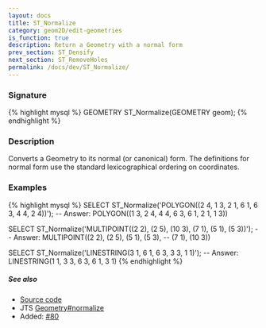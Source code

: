 ```yaml
---
layout: docs
title: ST_Normalize
category: geom2D/edit-geometries
is_function: true
description: Return a Geometry with a normal form
prev_section: ST_Densify
next_section: ST_RemoveHoles
permalink: /docs/dev/ST_Normalize/
---
```


### Signature

{% highlight mysql %}
GEOMETRY ST_Normalize(GEOMETRY geom);
{% endhighlight %}

### Description

Converts a Geometry to its normal (or canonical) form.
The definitions for normal form use the standard lexicographical
ordering on coordinates.

### Examples

{% highlight mysql %}
SELECT ST_Normalize('POLYGON((2 4, 1 3, 2 1, 6 1, 6 3, 4 4, 2 4))');
-- Answer:           POLYGON((1 3, 2 4, 4 4, 6 3, 6 1, 2 1, 1 3))

SELECT ST_Normalize('MULTIPOINT((2 2), (2 5), (10 3), (7 1),
                                (5 1), (5 3))');
-- Answer:           MULTIPOINT((2 2), (2 5), (5 1), (5 3),
--                              (7 1), (10 3))

SELECT ST_Normalize('LINESTRING(3 1, 6 1, 6 3, 3 3, 1 1)');
-- Answer:           LINESTRING(1 1, 3 3, 6 3, 6 1, 3 1)
{% endhighlight %}

##### See also

* <a href="https://github.com/irstv/H2GIS/blob/master/h2spatial-ext/src/main/java/org/h2gis/h2spatialext/function/spatial/edit/ST_Normalize.java" target="_blank">Source code</a>
* JTS [Geometry#normalize][jts]
* Added: <a href="https://github.com/irstv/H2GIS/pull/80" target="_blank">#80</a>

[jts]: http://tsusiatsoftware.net/jts/javadoc/com/vividsolutions/jts/geom/Geometry.html#normalize()
